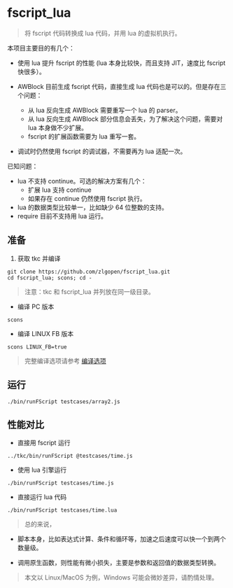 # fscript_lua

> 将 fscript 代码转换成 lua 代码，并用 lua 的虚拟机执行。

本项目主要目的有几个：

* 使用 lua 提升 fscript 的性能 (lua 本身比较快，而且支持 JIT，速度比 fscript 快很多）。

* AWBlock 目前生成 fscript 代码，直接生成 lua 代码也是可以的。但是存在三个问题：
    * 从 lua 反向生成 AWBlock 需要重写一个 lua 的 parser。
    * 从 lua 反向生成 AWBlock 部分信息会丢失，为了解决这个问题，需要对 lua 本身做不少扩展。
    * fscript 的扩展函数需要为 lua 重写一套。

* 调试时仍然使用 fscript 的调试器，不需要再为 lua 适配一次。

已知问题：
 * lua 不支持 continue。可选的解决方案有几个：
    * 扩展 lua 支持 continue
    * 如果存在 continue 仍然使用 fscript 执行。
 * lua 的数据类型比较单一，比如缺少 64 位整数的支持。
 * require 目前不支持用 lua 运行。

## 准备

1. 获取 tkc 并编译

```
git clone https://github.com/zlgopen/fscript_lua.git
cd fscript_lua; scons; cd -
```

> 注意：tkc 和 fscript_lua 并列放在同一级目录。

* 编译 PC 版本

```
scons
```

* 编译 LINUX FB 版本

```
scons LINUX_FB=true
```

> 完整编译选项请参考 [编译选项](https://github.com/zlgopen/awtk-widget-generator/blob/master/docs/build_options.md)

## 运行

```
./bin/runFScript testcases/array2.js
```

## 性能对比

* 直接用 fscript 运行

```
../tkc/bin/runFScript @testcases/time.js
```

* 使用 lua 引擎运行

```
./bin/runFScript testcases/time.js
```

* 直接运行 lua 代码

```
./bin/runFScript testcases/time.lua
```

> 总的来说，

* 脚本本身，比如表达式计算、条件和循环等，加速之后速度可以快一个到两个数量级。

* 调用原生函数，则性能有微小损失，主要是参数和返回值的数据类型转换。

> 本文以 Linux/MacOS 为例，Windows 可能会微妙差异，请酌情处理。
